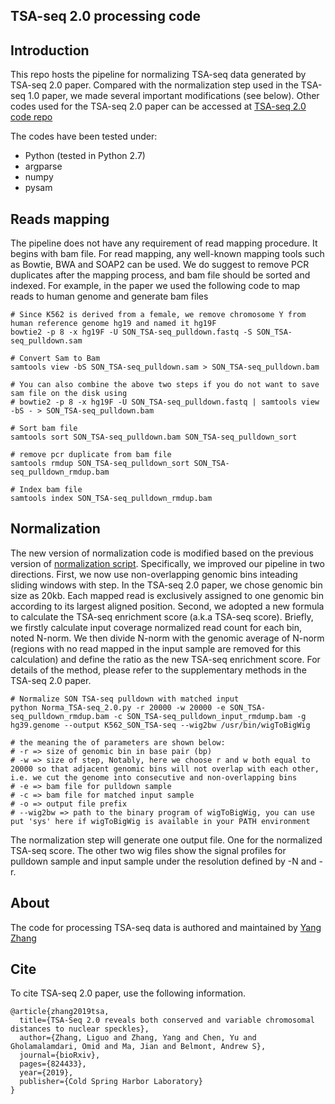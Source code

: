 ## TSA-seq 2.0 processing code

## Introduction

This repo hosts the pipeline for normalizing TSA-seq data generated by TSA-seq 2.0 paper. Compared with the normalization step used in the TSA-seq 1.0 paper, we made several important modifications (see below). Other codes used for the TSA-seq 2.0 paper can be accessed at [TSA-seq 2.0 code repo](https://github.com/lgchang27/TSA-Seq-2020)

The codes have been tested under:

- Python (tested in Python 2.7)
- argparse
- numpy
- pysam

## Reads mapping

The pipeline does not have any requirement of read mapping procedure. It begins with bam file. For read mapping, any well-known mapping tools such as Bowtie, BWA and SOAP2 can be used. We do suggest to remove PCR duplicates after the mapping process, and bam file should be sorted and indexed. For example, in the paper we used the following code to map reads to human genome and generate bam files

```shell
# Since K562 is derived from a female, we remove chromosome Y from human reference genome hg19 and named it hg19F
bowtie2 -p 8 -x hg19F -U SON_TSA-seq_pulldown.fastq -S SON_TSA-seq_pulldown.sam

# Convert Sam to Bam
samtools view -bS SON_TSA-seq_pulldown.sam > SON_TSA-seq_pulldown.bam

# You can also combine the above two steps if you do not want to save sam file on the disk using
# bowtie2 -p 8 -x hg19F -U SON_TSA-seq_pulldown.fastq | samtools view -bS - > SON_TSA-seq_pulldown.bam

# Sort bam file
samtools sort SON_TSA-seq_pulldown.bam SON_TSA-seq_pulldown_sort

# remove pcr duplicate from bam file
samtools rmdup SON_TSA-seq_pulldown_sort SON_TSA-seq_pulldown_rmdup.bam

# Index bam file
samtools index SON_TSA-seq_pulldown_rmdup.bam
```
## Normalization

The new version of normalization code is modified based on the previous version of [normalization script](../TSA-seq_1.0/README.md). Specifically, we improved our pipeline in two directions. First, we now use non-overlapping genomic bins inteading sliding windows with step. In the TSA-seq 2.0 paper, we chose genomic bin size as 20kb. Each mapped read is exclusively assigned to one genomic bin according to its largest aligned position. Second, we adopted a new formula to calculate the TSA-seq enrichment score (a.k.a TSA-seq score). Briefly, we firstly calculate input coverage normalized read count for each bin, noted N-norm. We then divide N-norm with the genomic average of N-norm (regions with no read mapped in the input sample are removed for this calculation) and define the ratio as the new TSA-seq enrichment score. For details of the method, please refer to the supplementary methods in the TSA-seq 2.0 paper.

```shell
# Normalize SON TSA-seq pulldown with matched input
python Norma_TSA-seq_2.0.py -r 20000 -w 20000 -e SON_TSA-seq_pulldown_rmdup.bam -c SON_TSA-seq_pulldown_input_rmdump.bam -g hg39.genome --output K562_SON_TSA-seq --wig2bw /usr/bin/wigToBigWig

# the meaning the of parameters are shown below:
# -r => size of genomic bin in base pair (bp)
# -w => size of step, Notably, here we choose r and w both equal to 20000 so that adjacent genomic bins will not overlap with each other, i.e. we cut the genome into consecutive and non-overlapping bins
# -e => bam file for pulldown sample
# -c => bam file for matched input sample
# -o => output file prefix
# --wig2bw => path to the binary program of wigToBigWig, you can use put 'sys' here if wigToBigWig is available in your PATH environment
```
The normalization step will generate one output file. One for the normalized TSA-seq score. The other two wig files show the signal profiles for pulldown sample and input sample under the resolution defined by -N and -r.

## About

The code for processing TSA-seq data is authored and maintained by [Yang Zhang](mailto:yangz6@andrew.cmu.edu)

## Cite

To cite TSA-seq 2.0 paper, use the following information.
```
@article{zhang2019tsa,
  title={TSA-Seq 2.0 reveals both conserved and variable chromosomal distances to nuclear speckles},
  author={Zhang, Liguo and Zhang, Yang and Chen, Yu and Gholamalamdari, Omid and Ma, Jian and Belmont, Andrew S},
  journal={bioRxiv},
  pages={824433},
  year={2019},
  publisher={Cold Spring Harbor Laboratory}
}
```
